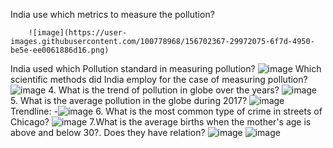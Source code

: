 India use which metrics to measure the pollution?

        ![image](https://user-images.githubusercontent.com/100778968/156702367-29972075-6f7d-4950-be5e-ee0061886d16.png)
India used which Pollution standard in measuring pollution?
        ![image](https://user-images.githubusercontent.com/100778968/156703604-dd27a1fd-e341-4ed0-bf4a-d78311d01fdb.png)
Which scientific methods did India employ for the case of measuring pollution?
        ![image](https://user-images.githubusercontent.com/100778968/156704610-744aed69-cf97-4a8f-bb3f-f1862153dac4.png)
4. What is the trend of pollution  in globe  over the years?
        ![image](https://user-images.githubusercontent.com/100778968/156719312-2cadb9b6-2e55-4c8b-a917-18468f4f5b52.png)
5. What is the average pollution in  the globe during 2017?
        ![image](https://user-images.githubusercontent.com/100778968/156721255-b12987cc-41dc-40d9-a87b-093864c7a34e.png)
         Trendline: -![image](https://user-images.githubusercontent.com/100778968/156754920-bfa61f15-3fd1-4383-9390-4942f8e05acf.png)
 6. What is the most common type of crime in streets of Chicago?
          ![image](https://user-images.githubusercontent.com/100778968/156755845-0a7cd316-8797-4ceb-b2b4-d2350943e279.png)
 7.What is the average births when the mother's age is above and below 30?. Does they have relation?
           ![image](https://user-images.githubusercontent.com/100778968/156760299-a5a23bee-dde5-4878-ab6e-b6a2c89a73d1.png)
           ![image](https://user-images.githubusercontent.com/100778968/156760390-86e2341f-1eea-4060-a755-fbd37ab18372.png)
